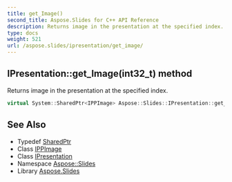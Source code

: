 ```yaml
---
title: get_Image()
second_title: Aspose.Slides for C++ API Reference
description: Returns image in the presentation at the specified index.
type: docs
weight: 521
url: /aspose.slides/ipresentation/get_image/
---
```

## IPresentation::get_Image(int32_t) method


Returns image in the presentation at the specified index.

```cpp
virtual System::SharedPtr<IPPImage> Aspose::Slides::IPresentation::get_Image(int32_t index)=0
```

## See Also

* Typedef [SharedPtr](../../../system/sharedptr/)
* Class [IPPImage](../../ippimage/)
* Class [IPresentation](../)
* Namespace [Aspose::Slides](../../)
* Library [Aspose.Slides](../../../)